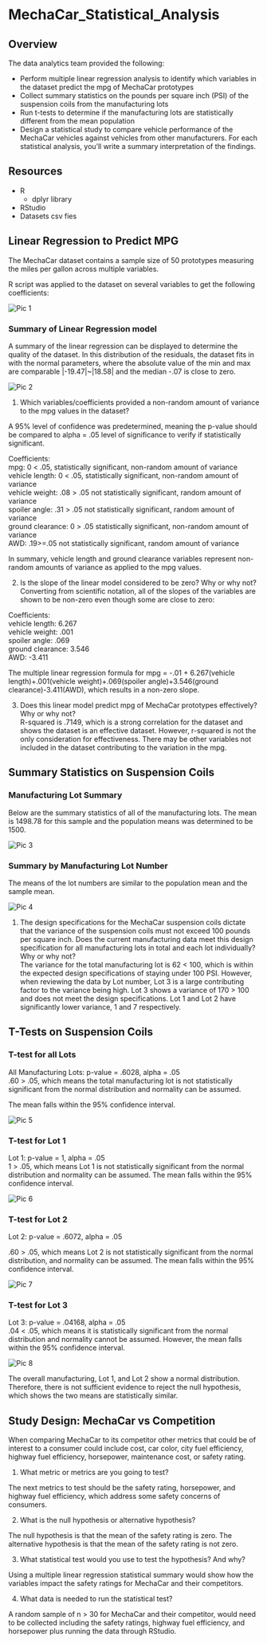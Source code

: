 # MechaCar_Statistical_Analysis

## Overview
The data analytics team provided the following:
- Perform multiple linear regression analysis to identify which variables in the dataset predict the mpg of MechaCar prototypes
- Collect summary statistics on the pounds per square inch (PSI) of the suspension coils from the manufacturing lots
- Run t-tests to determine if the manufacturing lots are statistically different from the mean population
- Design a statistical study to compare vehicle performance of the MechaCar vehicles against vehicles from other manufacturers. For each statistical analysis, you’ll write a summary interpretation of the findings.
## Resources

- R
    - dplyr library
- RStudio
- Datasets csv fies

## Linear Regression to Predict MPG
The MechaCar dataset contains a sample size of 50 prototypes measuring the miles per gallon across multiple variables. 

R script was applied to the dataset on several variables to get the following coefficients:

![Pic 1](https://github.com/Akotovets1/MechaCar_Statistical_Analysis/blob/main/images/1.png)

### Summary of Linear Regression model
A summary of the linear regression can be displayed to determine the quality of the dataset. In this distribution of the residuals, the dataset fits in with the normal parameters, where the absolute value of the min and max are comparable |-19.47|~|18.58| and the median -.07 is close to zero.

![Pic 2](https://github.com/Akotovets1/MechaCar_Statistical_Analysis/blob/main/images/2.png)

1. Which variables/coefficients provided a non-random amount of variance to the mpg values in the dataset?       

A 95% level of confidence was predetermined, meaning the p-value should be compared to alpha = .05 level of significance to verify if statistically significant.     

Coefficients:      
mpg: 0 < .05, statistically significant, non-random amount of variance     
vehicle length: 0 < .05, statistically significant, non-random amount of variance     
vehicle weight: .08 > .05 not statistically significant, random amount of variance     
spoiler angle: .31 > .05 not statistically significant, random amount of variance    
ground clearance: 0 > .05 statistically significant, non-random amount of variance    
AWD:  .19>=.05 not statistically significant, random amount of variance     

In summary, vehicle length and ground clearance variables represent non-random amounts of variance as applied to the mpg values.    

2. Is the slope of the linear model considered to be zero? Why or why not?    
Converting from scientific notation, all of the slopes of the variables are shown to be non-zero even though some are close to zero:    

Coefficients:    
vehicle length: 6.267    
vehicle weight: .001   
spoiler angle: .069   
ground clearance: 3.546   
AWD: -3.411    

The multiple linear regression formula for mpg = -.01 + 6.267(vehicle length)+.001(vehicle weight)+.069(spoiler angle)+3.546(ground clearance)-3.411(AWD), which results in a non-zero slope.

3. Does this linear model predict mpg of MechaCar prototypes effectively? Why or why not?    
R-squared is .7149, which is a strong correlation for the dataset and shows the dataset is an effective dataset.  However, r-squared is not the only consideration for effectiveness.  There may be other variables not included in the dataset contributing to the variation in the mpg. 

## Summary Statistics on Suspension Coils
### Manufacturing Lot Summary
Below are the summary statistics of all of the manufacturing lots.  The mean is 1498.78 for this sample and the population means was determined to be 1500.   

![Pic 3](https://github.com/Akotovets1/MechaCar_Statistical_Analysis/blob/main/images/3.png)

### Summary by Manufacturing Lot Number
The means of the lot numbers are similar to the population mean and the sample mean. 

![Pic 4](https://github.com/Akotovets1/MechaCar_Statistical_Analysis/blob/main/images/4.png)

1. The design specifications for the MechaCar suspension coils dictate that the variance of the suspension coils must not exceed 100 pounds per square inch. Does the current manufacturing data meet this design specification for all manufacturing lots in total and each lot individually? Why or why not?      
The variance for the total manufacturing lot is 62 < 100, which is within the expected design specifications of staying under 100 PSI.  However, when reviewing the data by Lot number, Lot 3 is a large contributing factor to the variance being high.  Lot 3 shows a variance of 170 > 100 and does not meet the design specifications.  Lot 1 and Lot 2 have significantly lower variance, 1 and 7 respectively.  

## T-Tests on Suspension Coils

### T-test for all Lots

All Manufacturing Lots: p-value = .6028, alpha = .05   
.60 > .05, which means the total manufacturing lot is not statistically significant from the normal distribution and normality can be assumed.  

The mean falls within the 95% confidence interval.

![Pic 5](https://github.com/Akotovets1/MechaCar_Statistical_Analysis/blob/main/images/5.png)

### T-test for Lot 1
Lot 1: p-value = 1, alpha = .05    
1 > .05, which means Lot 1 is not statistically significant from the normal distribution and normality can be assumed.  The mean falls within the 95% confidence interval.

![Pic 6](https://github.com/Akotovets1/MechaCar_Statistical_Analysis/blob/main/images/6.png)

### T-test for Lot 2
Lot 2: p-value = .6072, alpha = .05 

.60 > .05, which means Lot 2 is not statistically significant from the normal distribution, and normality can be assumed.  The mean falls within the 95% confidence interval.

![Pic 7](https://github.com/Akotovets1/MechaCar_Statistical_Analysis/blob/main/images/7.png)

### T-test for Lot 3
Lot 3: p-value = .04168, alpha = .05   
.04 < .05, which means it is statistically significant from the normal distribution and normality cannot be assumed.  However, the mean falls within the 95% confidence interval.

![Pic 8](https://github.com/Akotovets1/MechaCar_Statistical_Analysis/blob/main/images/8.png)

The overall manufacturing, Lot 1, and Lot 2 show a normal distribution.  Therefore, there is not sufficient evidence to reject the null hypothesis, which shows the two means are statistically similar. 

## Study Design: MechaCar vs Competition
When comparing MechaCar to its competitor other metrics that could be of interest to a consumer could include cost, car color, city fuel efficiency, highway fuel efficiency, horsepower, maintenance cost, or safety rating.

1. What metric or metrics are you going to test?   

The next metrics to test should be the safety rating, horsepower, and highway fuel efficiency, which address some safety concerns of consumers. 

2. What is the null hypothesis or alternative hypothesis?    

The null hypothesis is that the mean of the safety rating is zero. 
The alternative hypothesis is that the mean of the safety rating is not zero.

3. What statistical test would you use to test the hypothesis? And why?     

Using a multiple linear regression statistical summary would show how the variables impact the safety ratings for MechaCar and their competitors.

4. What data is needed to run the statistical test?     

A random sample of n > 30 for MechaCar and their competitor, would need to be collected including the safety ratings, highway fuel efficiency, and horsepower plus running the data through RStudio.







